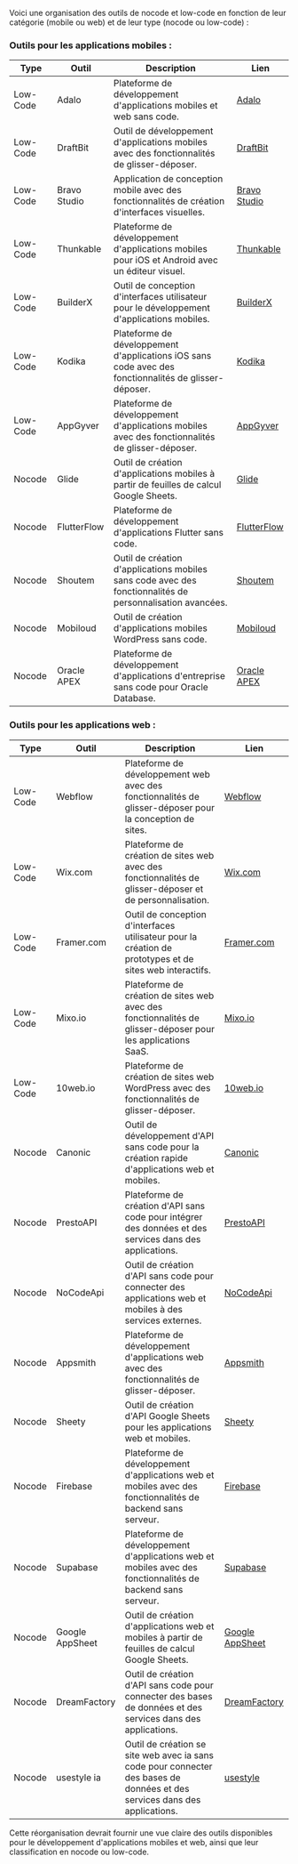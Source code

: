 
Voici une organisation des outils de nocode et low-code en fonction de leur catégorie (mobile ou web) et de leur type (nocode ou low-code) :

### Outils pour les applications mobiles :

| Type         | Outil           | Description                                                                                                                                                      | Lien                                        |
|--------------|-----------------|------------------------------------------------------------------------------------------------------------------------------------------------------------------|---------------------------------------------|
| Low-Code     | Adalo           | Plateforme de développement d'applications mobiles et web sans code.                                                                                             | [Adalo](https://www.adalo.com/)           |
| Low-Code     | DraftBit        | Outil de développement d'applications mobiles avec des fonctionnalités de glisser-déposer.                                                                       | [DraftBit](https://draftbit.com/)        |
| Low-Code     | Bravo Studio    | Application de conception mobile avec des fonctionnalités de création d'interfaces visuelles.                                                                    | [Bravo Studio](https://www.bravostudio.app/) |
| Low-Code     | Thunkable       | Plateforme de développement d'applications mobiles pour iOS et Android avec un éditeur visuel.                                                                  | [Thunkable](https://thunkable.com/)       |
| Low-Code     | BuilderX        | Outil de conception d'interfaces utilisateur pour le développement d'applications mobiles.                                                                       | [BuilderX](https://builderx.io/)         |
| Low-Code     | Kodika          | Plateforme de développement d'applications iOS sans code avec des fonctionnalités de glisser-déposer.                                                           | [Kodika](https://kodika.io/)             |
| Low-Code     | AppGyver        | Plateforme de développement d'applications mobiles avec des fonctionnalités de glisser-déposer.                                                                 | [AppGyver](https://www.appgyver.com/)    |
| Nocode       | Glide           | Outil de création d'applications mobiles à partir de feuilles de calcul Google Sheets.                                                                           | [Glide](https://www.glideapps.com/)      |
| Nocode       | FlutterFlow     | Plateforme de développement d'applications Flutter sans code.                                                                                                     | [FlutterFlow](https://flutterflow.io/)   |
| Nocode       | Shoutem         | Outil de création d'applications mobiles sans code avec des fonctionnalités de personnalisation avancées.                                                        | [Shoutem](https://shoutem.com/)         |
| Nocode       | Mobiloud        | Outil de création d'applications mobiles WordPress sans code.                                                                                                     | [Mobiloud](https://www.mobiloud.com/)    |
| Nocode       | Oracle APEX     | Plateforme de développement d'applications d'entreprise sans code pour Oracle Database.                                                                          | [Oracle APEX](https://apex.oracle.com/) |

### Outils pour les applications web :

| Type         | Outil           | Description                                                                                                                                                      | Lien                                     |
|--------------|-----------------|------------------------------------------------------------------------------------------------------------------------------------------------------------------|------------------------------------------|
| Low-Code     | Webflow         | Plateforme de développement web avec des fonctionnalités de glisser-déposer pour la conception de sites.                                                         | [Webflow](https://webflow.com/)        |
| Low-Code     | Wix.com         | Plateforme de création de sites web avec des fonctionnalités de glisser-déposer et de personnalisation.                                                          | [Wix.com](https://www.wix.com/)        |
| Low-Code     | Framer.com      | Outil de conception d'interfaces utilisateur pour la création de prototypes et de sites web interactifs.                                                        | [Framer.com](https://www.framer.com/)  |
| Low-Code     | Mixo.io         | Plateforme de création de sites web avec des fonctionnalités de glisser-déposer pour les applications SaaS.                                                       | [Mixo.io](https://mixo.io/)            |
| Low-Code     | 10web.io        | Plateforme de création de sites web WordPress avec des fonctionnalités de glisser-déposer.                                                                       | [10web.io](https://10web.io/)          |
| Nocode       | Canonic         | Outil de développement d'API sans code pour la création rapide d'applications web et mobiles.                                                                    | [Canonic](https://www.canonic.io/)     |
| Nocode       | PrestoAPI       | Plateforme de création d'API sans code pour intégrer des données et des services dans des applications.                                                         | [PrestoAPI](https://prestoapi.com/)    |
| Nocode       | NoCodeApi       | Outil de création d'API sans code pour connecter des applications web et mobiles à des services externes.                                                        | [NoCodeApi](https://nocodeapi.com/)    |
| Nocode       | Appsmith        | Plateforme de développement d'applications web avec des fonctionnalités de glisser-déposer.                                                                     | [Appsmith](https://www.appsmith.com/)  |
| Nocode       | Sheety          | Outil de création d'API Google Sheets pour les applications web et mobiles.                                                                                      | [Sheety](https://sheety.co/)           |
| Nocode       | Firebase        | Plateforme de développement d'applications web et mobiles avec des fonctionnalités de backend sans serveur.                                                       | [Firebase](https://firebase.google.com/) |
| Nocode       | Supabase        | Plateforme de développement d'applications web et mobiles avec des fonctionnalités de backend sans serveur.                                                       | [Supabase](https://supabase.io/)       |
| Nocode       | Google AppSheet | Outil de création d'applications web et mobiles à partir de feuilles de calcul Google Sheets.                                                                   | [Google AppSheet](https://www.appsheet.com/) |
| Nocode       | DreamFactory    | Outil de création d'API sans code pour connecter des bases de données et des services dans des applications.                                                      | [DreamFactory](https://www.dreamfactory.com/) |
| Nocode       | usestyle ia    | Outil de création se site web avec ia  sans code pour connecter des bases de données et des services dans des applications.                                                      | [usestyle](https://usestyle.ai/) |


Cette réorganisation devrait fournir une vue claire des outils disponibles pour le développement d'applications mobiles et web, ainsi que leur classification en nocode ou low-code.
